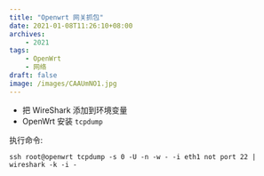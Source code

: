 ```yaml
---
title: "Openwrt 网关抓包"
date: 2021-01-08T11:26:10+08:00
archives: 
    - 2021
tags:
    - OpenWrt
    - 网络
draft: false
image: /images/CAAUmNO1.jpg
---
```


- 把 WireShark 添加到环境变量
- OpenWrt 安装 `tcpdump`

执行命令:

```shell
ssh root@openwrt tcpdump -s 0 -U -n -w - -i eth1 not port 22 | wireshark -k -i -
```
